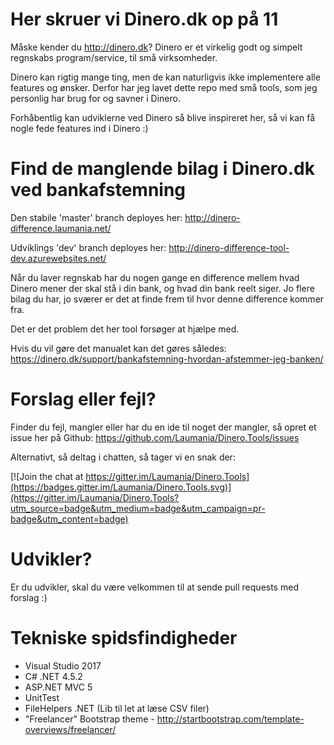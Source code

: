 # Her skruer vi Dinero.dk op på 11
Måske kender du http://dinero.dk?
Dinero er et virkelig godt og simpelt regnskabs program/service, til små virksomheder.

Dinero kan rigtig mange ting, men de kan naturligvis ikke implementere alle features og ønsker. Derfor har jeg lavet dette repo med små tools, som jeg personlig har brug for og savner i Dinero. 

Forhåbentlig kan udviklerne ved Dinero så blive inspireret her, så vi kan få nogle fede features ind i Dinero :)

# Find de manglende bilag i Dinero.dk ved bankafstemning
Den stabile 'master' branch deployes her: http://dinero-difference.laumania.net/

Udviklings 'dev' branch deployes her: http://dinero-difference-tool-dev.azurewebsites.net/

Når du laver regnskab har du nogen gange en difference mellem hvad Dinero mener der skal stå i din bank, og hvad din bank reelt siger. Jo flere bilag du har, jo sværer er det at finde frem til hvor denne difference kommer fra.

Det er det problem det her tool forsøger at hjælpe med.

Hvis du vil gøre det manualet kan det gøres således:
https://dinero.dk/support/bankafstemning-hvordan-afstemmer-jeg-banken/

# Forslag eller fejl?
Finder du fejl, mangler eller har du en ide til noget der mangler, så opret et issue her på Github:
https://github.com/Laumania/Dinero.Tools/issues

Alternativt, så deltag i chatten, så tager vi en snak der:

[![Join the chat at https://gitter.im/Laumania/Dinero.Tools](https://badges.gitter.im/Laumania/Dinero.Tools.svg)](https://gitter.im/Laumania/Dinero.Tools?utm_source=badge&utm_medium=badge&utm_campaign=pr-badge&utm_content=badge)

# Udvikler?
Er du udvikler, skal du være velkommen til at sende pull requests med forslag :)

# Tekniske spidsfindigheder
- Visual Studio 2017
- C# .NET 4.5.2
- ASP.NET MVC 5
- UnitTest
- FileHelpers .NET (Lib til let at læse CSV filer)
- "Freelancer" Bootstrap theme - http://startbootstrap.com/template-overviews/freelancer/
